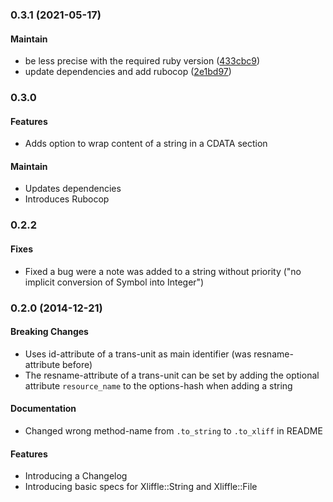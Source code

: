 <a name="0.3.1"></a>
### 0.3.1 (2021-05-17)

#### Maintain

* be less precise with the required ruby version	 ([433cbc9](/../commit/433cbc9))
* update dependencies and add rubocop	 ([2e1bd97](/../commit/2e1bd97))

<a name="0.3.0"></a>
### 0.3.0

#### Features
* Adds option to wrap content of a string in a CDATA section

#### Maintain
* Updates dependencies
* Introduces Rubocop

<a name="0.2.2"></a>
### 0.2.2

#### Fixes

* Fixed a bug were a note was added to a string without priority ("no implicit conversion of Symbol into Integer")

<a name="0.2.0"></a>
### 0.2.0 (2014-12-21)

#### Breaking Changes

* Uses id-attribute of a trans-unit as main identifier (was resname-attribute before)
* The resname-attribute of a trans-unit can be set by adding the optional attribute `resource_name` to the options-hash when adding a string

#### Documentation

* Changed wrong method-name from `.to_string` to `.to_xliff` in README

#### Features

* Introducing a Changelog
* Introducing basic specs for Xliffle::String and Xliffle::File
